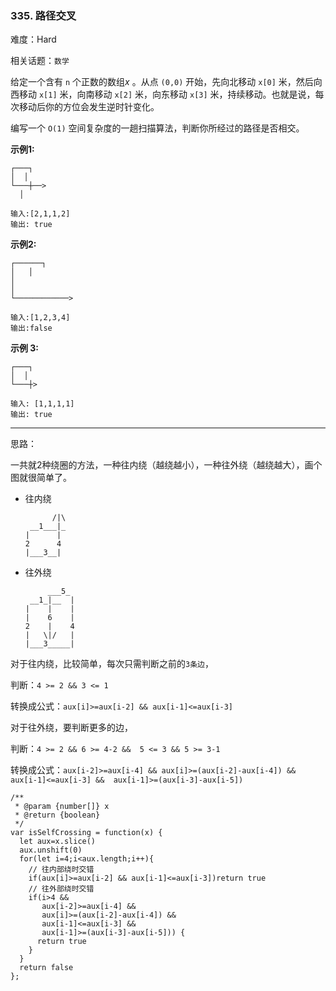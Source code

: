 ### 335. 路径交叉

难度：Hard

相关话题：`数学`

给定一个含有 `n` 个正数的数组*x* 。从点 `(0,0)` 开始，先向北移动 `x[0]` 米，然后向西移动 `x[1]` 米，向南移动 `x[2]` 米，向东移动 `x[3]` 米，持续移动。也就是说，每次移动后你的方位会发生逆时针变化。



编写一个 `O(1)` 空间复杂度的一趟扫描算法，判断你所经过的路径是否相交。







**示例1:** 



```
┌───┐
│  │
└───┼──>
  │

输入:[2,1,1,2]
输出: true 
```


**示例2:** 



```
┌──────┐
│   │
│
│
└────────────>

输入:[1,2,3,4]
输出:false 
```


**示例 3:** 



```
┌───┐
│  │
└───┼>

输入: [1,1,1,1]
输出: true 
```



-----

思路：

一共就2种绕圈的方法，一种往内绕（越绕越小），一种往外绕（越绕越大），画个图就很简单了。

* 往内绕
     ```
           /|\     
      __1___|_
    |      |
    2      4
    |___3__|
    ```

* 往外绕
    ```
         ___5_
     __1_|__  |
    |    |    |
    |    6    |
    2    |    4
    |   \|/   |
    |___3_____|
    ```

对于往内绕，比较简单，每次只需判断之前的`3条边`，

判断：`4 >= 2 && 3 <= 1`

转换成公式：`aux[i]>=aux[i-2] && aux[i-1]<=aux[i-3]`

对于往外绕，要判断更多的边，

判断：`4 >= 2 && 6 >= 4-2 &&  5 <= 3 && 5 >= 3-1`

转换成公式：`aux[i-2]>=aux[i-4] && aux[i]>=(aux[i-2]-aux[i-4]) &&  aux[i-1]<=aux[i-3] &&  aux[i-1]>=(aux[i-3]-aux[i-5])`


```
/**
 * @param {number[]} x
 * @return {boolean}
 */
var isSelfCrossing = function(x) {
  let aux=x.slice()
  aux.unshift(0)
  for(let i=4;i<aux.length;i++){
    // 往内部绕时交错
    if(aux[i]>=aux[i-2] && aux[i-1]<=aux[i-3])return true
    // 往外部绕时交错
    if(i>4 && 
       aux[i-2]>=aux[i-4] &&
       aux[i]>=(aux[i-2]-aux[i-4]) && 
       aux[i-1]<=aux[i-3] && 
       aux[i-1]>=(aux[i-3]-aux[i-5])) {
      return true
    }
  }
  return false
};
```

